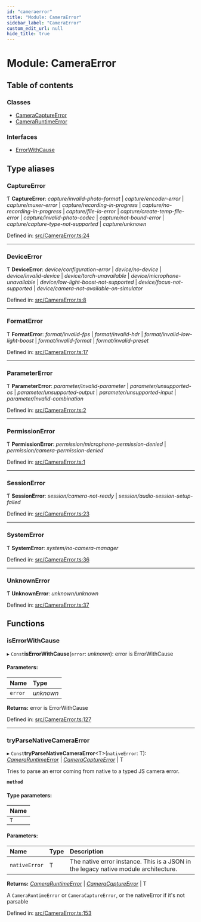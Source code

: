 ```yaml
---
id: "cameraerror"
title: "Module: CameraError"
sidebar_label: "CameraError"
custom_edit_url: null
hide_title: true
---
```


# Module: CameraError

## Table of contents

### Classes

- [CameraCaptureError](../classes/cameraerror.cameracaptureerror.md)
- [CameraRuntimeError](../classes/cameraerror.cameraruntimeerror.md)

### Interfaces

- [ErrorWithCause](../interfaces/cameraerror.errorwithcause.md)

## Type aliases

### CaptureError

Ƭ **CaptureError**: *capture/invalid-photo-format* \| *capture/encoder-error* \| *capture/muxer-error* \| *capture/recording-in-progress* \| *capture/no-recording-in-progress* \| *capture/file-io-error* \| *capture/create-temp-file-error* \| *capture/invalid-photo-codec* \| *capture/not-bound-error* \| *capture/capture-type-not-supported* \| *capture/unknown*

Defined in: [src/CameraError.ts:24](https://github.com/cuvent/react-native-vision-camera/blob/c314255/src/CameraError.ts#L24)

___

### DeviceError

Ƭ **DeviceError**: *device/configuration-error* \| *device/no-device* \| *device/invalid-device* \| *device/torch-unavailable* \| *device/microphone-unavailable* \| *device/low-light-boost-not-supported* \| *device/focus-not-supported* \| *device/camera-not-available-on-simulator*

Defined in: [src/CameraError.ts:8](https://github.com/cuvent/react-native-vision-camera/blob/c314255/src/CameraError.ts#L8)

___

### FormatError

Ƭ **FormatError**: *format/invalid-fps* \| *format/invalid-hdr* \| *format/invalid-low-light-boost* \| *format/invalid-format* \| *format/invalid-preset*

Defined in: [src/CameraError.ts:17](https://github.com/cuvent/react-native-vision-camera/blob/c314255/src/CameraError.ts#L17)

___

### ParameterError

Ƭ **ParameterError**: *parameter/invalid-parameter* \| *parameter/unsupported-os* \| *parameter/unsupported-output* \| *parameter/unsupported-input* \| *parameter/invalid-combination*

Defined in: [src/CameraError.ts:2](https://github.com/cuvent/react-native-vision-camera/blob/c314255/src/CameraError.ts#L2)

___

### PermissionError

Ƭ **PermissionError**: *permission/microphone-permission-denied* \| *permission/camera-permission-denied*

Defined in: [src/CameraError.ts:1](https://github.com/cuvent/react-native-vision-camera/blob/c314255/src/CameraError.ts#L1)

___

### SessionError

Ƭ **SessionError**: *session/camera-not-ready* \| *session/audio-session-setup-failed*

Defined in: [src/CameraError.ts:23](https://github.com/cuvent/react-native-vision-camera/blob/c314255/src/CameraError.ts#L23)

___

### SystemError

Ƭ **SystemError**: *system/no-camera-manager*

Defined in: [src/CameraError.ts:36](https://github.com/cuvent/react-native-vision-camera/blob/c314255/src/CameraError.ts#L36)

___

### UnknownError

Ƭ **UnknownError**: *unknown/unknown*

Defined in: [src/CameraError.ts:37](https://github.com/cuvent/react-native-vision-camera/blob/c314255/src/CameraError.ts#L37)

## Functions

### isErrorWithCause

▸ `Const`**isErrorWithCause**(`error`: *unknown*): error is ErrorWithCause

#### Parameters:

Name | Type |
:------ | :------ |
`error` | *unknown* |

**Returns:** error is ErrorWithCause

Defined in: [src/CameraError.ts:127](https://github.com/cuvent/react-native-vision-camera/blob/c314255/src/CameraError.ts#L127)

___

### tryParseNativeCameraError

▸ `Const`**tryParseNativeCameraError**<T\>(`nativeError`: T): [*CameraRuntimeError*](../classes/cameraerror.cameraruntimeerror.md) \| [*CameraCaptureError*](../classes/cameraerror.cameracaptureerror.md) \| T

Tries to parse an error coming from native to a typed JS camera error.

**`method`** 

#### Type parameters:

Name |
:------ |
`T` |

#### Parameters:

Name | Type | Description |
:------ | :------ | :------ |
`nativeError` | T | The native error instance. This is a JSON in the legacy native module architecture.   |

**Returns:** [*CameraRuntimeError*](../classes/cameraerror.cameraruntimeerror.md) \| [*CameraCaptureError*](../classes/cameraerror.cameracaptureerror.md) \| T

A `CameraRuntimeError` or `CameraCaptureError`, or the nativeError if it's not parsable

Defined in: [src/CameraError.ts:153](https://github.com/cuvent/react-native-vision-camera/blob/c314255/src/CameraError.ts#L153)
